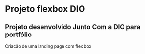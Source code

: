 # Projeto flexbox DIO
## Projeto desenvolvido Junto Com a DIO para portfólio
 Criacão de uma landing page com flex box

